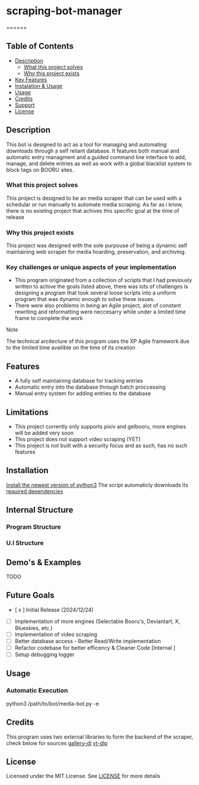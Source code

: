 # scraping-bot-manager
======
## Table of Contents
- [Description](#description)
    - [What this project solves](#)
    - [Why this project exists](#)
- [Key Features](#key-features)
- [Instalation & Usage](#installation)
- [Usage](#usage)
- [Credits](#credits)
- [Support](#support)
- [License](#license)

## Description
This bot is designed to act as a tool for managing and automating downloads through a self reliant database. It features both manual and automatic entry managment and a guided command line interface to add, manage, and delete entries as well as work with a global blacklist system to block tags on BOORU sites.

### What this project solves
This project is designed to be an  media scraper that can be used with a schedular or run manually to automate media scraping. As far as i know, there is no existing project that achives this specific goal at the time of release

### Why this project exists
This project was designed with the sole purpouse of being a dynamic self maintaining web scraper for media hoarding, preservation, and archiving.

### Key challenges or unique aspects of your implementation
- This program originated from a collection of scripts that I had previously written to achive the goals listed above, there was lots of challenges is designing a program that took several loose scripts into a uniform program that was dynamic enough to solve these issues. 
- There were also problems in being an Agile project, alot of constant rewriting and reformatting were neccesarry while under a limited time frame to complete the work

> [!NOTE]
> The technical arcitecture of this program uses the XP Agile framework due to the limited time availible on the time of its creation

## Features
- A fully self maintaining database for tracking entries
- Automatic entry into the database through batch proccessing
- Manual entry system for adding entries to the database 

## Limitations
- This project currently only supports pixiv and gelbooru, more engines will be added very soon
- This project does not support video scraping (YET)
- This project is not built with a security focus and as such, has no such features

## Installation
[Install the newest version of python3](https://www.python.org/downloads/)
The script automaticly downloads its [required dependencies](#credits)

## Internal Structure
### Program Structure
### U.I Structure

## Demo's & Examples
TODO

## Future Goals
- [ x ] Initial Release (2024/12/24)
- [ ] Implementation of more engines (Selectable Booru's, Deviantart, X, Blueskies, etc.)
- [ ] Implementation of video scraping
- [ ] Better database access - Better Read/Write implementation
- [ ] Refactor codebase for better efficency & Cleaner Code [Internal ]
- [ ] Setup debugging logger

## Usage
### Automatic Execution
python3 /path/to/bot/media-bot.py -e

## Credits
This program uses two external libraries to form the backend of the scraper, check below for sources
[gallery-dl](https://github.com/mikf/gallery-dl)
[yt-dlp](https://github.com/yt-dlp/yt-dlp)

## License
Licensed under the MIT License. See [LICENSE](LICENSE) for more details